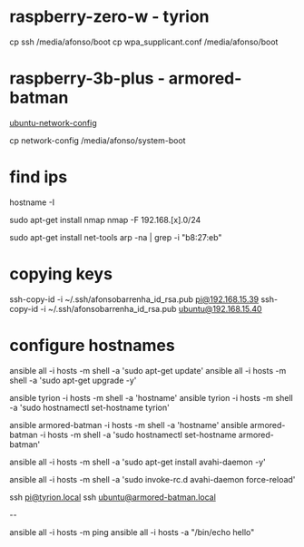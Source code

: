 # raspberry-zero-w - tyrion

cp ssh /media/afonso/boot
cp wpa_supplicant.conf /media/afonso/boot

# raspberry-3b-plus - armored-batman

[ubuntu-network-config](https://ubuntu.com/tutorials/how-to-install-ubuntu-on-your-raspberry-pi#3-wifi-or-ethernet)

cp network-config /media/afonso/system-boot


# find ips

hostname -I

sudo apt-get install nmap
nmap -F 192.168.[x].0/24

sudo apt-get install net-tools
arp -na | grep -i "b8:27:eb"

# copying keys

ssh-copy-id -i ~/.ssh/afonsobarrenha_id_rsa.pub pi@192.168.15.39
ssh-copy-id -i ~/.ssh/afonsobarrenha_id_rsa.pub ubuntu@192.168.15.40


# configure hostnames

ansible all -i hosts -m shell -a 'sudo apt-get update'
ansible all -i hosts -m shell -a 'sudo apt-get upgrade -y'

ansible tyrion -i hosts -m shell -a 'hostname'
ansible tyrion -i hosts -m shell -a 'sudo hostnamectl set-hostname tyrion'

ansible armored-batman -i hosts -m shell -a 'hostname'
ansible armored-batman -i hosts -m shell -a 'sudo hostnamectl set-hostname armored-batman'

ansible all -i hosts -m shell -a 'sudo apt-get install avahi-daemon -y'

ansible all -i hosts -m shell -a 'sudo invoke-rc.d avahi-daemon force-reload'

ssh pi@tyrion.local
ssh ubuntu@armored-batman.local

--

ansible all -i hosts -m ping
ansible all -i hosts -a "/bin/echo hello"
